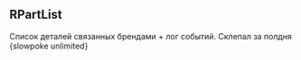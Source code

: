 ## RPartList
Список деталей связанных брендами + лог событий.
Склепал за полдня {slowpoke unlimited}
